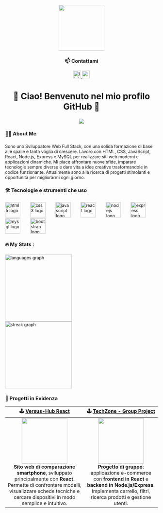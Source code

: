 <div align="center">
  <img height="150" src="https://media2.giphy.com/media/v1.Y2lkPTc5MGI3NjExa283aXY1cHhpc2JtZ2tlcHB5djNnYWpoaXI2b2N3YTluMHZmeHR0eSZlcD12MV9pbnRlcm5hbF9naWZfYnlfaWQmY3Q9Zw/ule4vhcY1xEKQ/giphy.gif"  />
</div>

###
<h3 align="center">📫 Contattami</h3>

<div align="center">
  <a href="https://www.linkedin.com/in/omar-esposito-1544a6270">
    <img src="https://img.shields.io/static/v1?message=LinkedIn&logo=linkedin&label=&color=0077B5&logoColor=white&labelColor=&style=for-the-badge" height="25" alt="linkedin logo"  />
  </a>
  <a href="mailto:omaresposito21@gmail.com">
    <img src="https://img.shields.io/static/v1?message=Gmail&logo=gmail&label=&color=D14836&logoColor=white&labelColor=&style=for-the-badge" height="25" alt="gmail logo"  />
  </a>
</div>


###

<h1 align="center">👋 Ciao! Benvenuto nel mio profilo GitHub 👋</h1>

###

<div align="center">
  <img src="https://visitor-badge.laobi.icu/badge?page_id=Omarespo-dev.Omarespo-dev&right_color=red"  />
</div>

###

<h3 align="left">👩‍💻 About Me</h3>

###

<p align="left">Sono uno Sviluppatore Web Full Stack, con una solida formazione di base alle spalle e tanta voglia di crescere. Lavoro con HTML, CSS, JavaScript, React, Node.js, Express e MySQL per realizzare siti web moderni e applicazioni dinamiche. Mi piace affrontare nuove sfide, imparare tecnologie sempre diverse e dare vita a idee creative trasformandole in codice funzionante. Attualmente sono alla ricerca di progetti stimolanti e opportunità per migliorarmi ogni giorno.</p>

###

<h3 align="left">🛠 Tecnologie e strumenti che uso</h3>

###

<div align="left">
  <img src="https://cdn.jsdelivr.net/gh/devicons/devicon/icons/html5/html5-original-wordmark.svg" height="50" alt="html5 logo"  />
  <img width="25" />
  <img src="https://cdn.jsdelivr.net/gh/devicons/devicon/icons/css3/css3-original-wordmark.svg" height="50" alt="css3 logo"  />
  <img width="25" />
  <img src="https://cdn.jsdelivr.net/gh/devicons/devicon/icons/javascript/javascript-plain.svg" height="50" alt="javascript logo"  />
  <img width="25" />
  <img src="https://cdn.jsdelivr.net/gh/devicons/devicon/icons/react/react-original-wordmark.svg" height="50" alt="react logo"  />
  <img width="25" />
  <img src="https://cdn.jsdelivr.net/gh/devicons/devicon/icons/nodejs/nodejs-original-wordmark.svg" height="50" alt="nodejs logo"  />
  <img width="25" />
  <img src="https://cdn.jsdelivr.net/gh/devicons/devicon/icons/express/express-original-wordmark.svg" height="50" alt="express logo"  />
  <img width="25" />
  <img src="https://cdn.jsdelivr.net/gh/devicons/devicon/icons/mysql/mysql-original.svg" height="50" alt="mysql logo"  />
  <img width="25" />
  <img src="https://cdn.jsdelivr.net/gh/devicons/devicon/icons/bootstrap/bootstrap-original.svg" height="50" alt="bootstrap logo"  />
</div>

###

<h3 align="left">🔥 My Stats :</h3>

###

<div align="left">
  <img src="https://github-readme-stats.vercel.app/api/top-langs?username=Omarespo-dev&locale=en&hide_title=false&layout=compact&card_width=320&langs_count=5&theme=dark&hide_border=true&order=2" height="220" alt="languages graph" /> <br>
  <img src="https://streak-stats.demolab.com?user=Omarespo-dev&locale=en&mode=daily&theme=dark&hide_border=true&border_radius=5&order=3" height="220" alt="streak graph"  />
</div>

###
<h3 align="left">🚀 Progetti in Evidenza</h3>

| 🕹 **[Versus-Hub React](https://github.com/Omarespo-dev/progetto-finale-spec-frontend-front)** | 🕹 **[TechZone - Group Project](https://github.com/Omarespo-dev/front-end-web_app)** |
| :---: | :---: |
| <img src="https://github.com/Omarespo-dev/progetto-finale-spec-frontend-front/raw/main/public/Demo-app.gif" width="150px"> <br> **Sito web di comparazione smartphone**, sviluppato principalmente con **React**. Permette di confrontare modelli, visualizzare schede tecniche e cercare dispositivi in modo semplice e intuitivo. | <img src="https://github.com/Omarespo-dev/front-end-web_app/raw/main/public/Demo-ecommerce.gif" width="150px"> <br> **Progetto di gruppo**: applicazione e-commerce con **frontend in React** e **backend in Node.js/Express**. Implementa carrello, filtri, ricerca prodotti e gestione utenti. |


###

